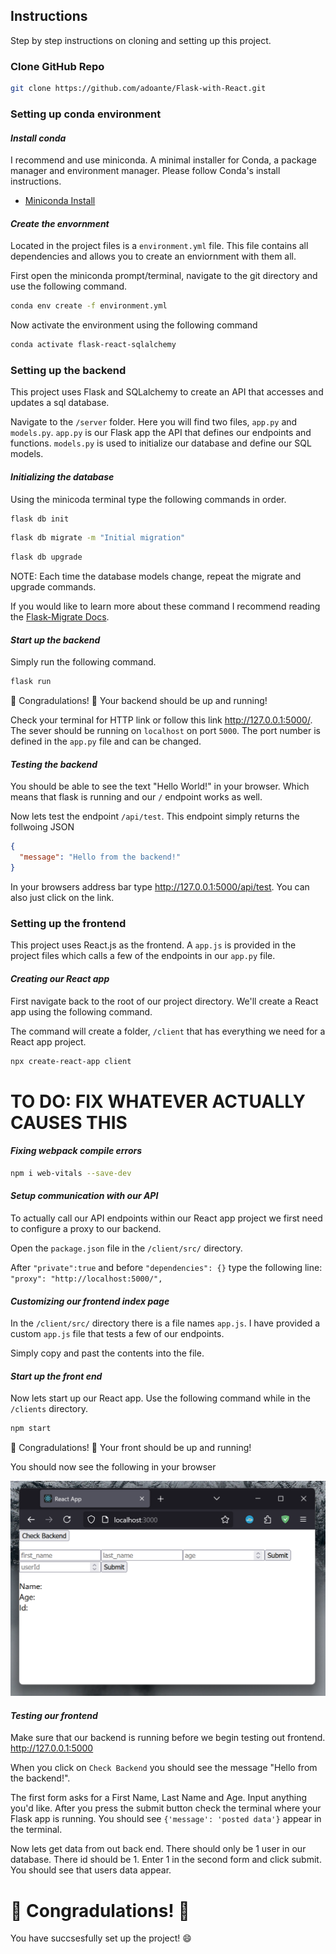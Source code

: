 ## Instructions

Step by step instructions on cloning and setting up this project.

### Clone GitHub Repo

```bash
git clone https://github.com/adoante/Flask-with-React.git
```

### Setting up conda environment

#### *Install conda*

I recommend and use miniconda. A minimal installer for Conda, a package manager
and environment manager. Please follow Conda's install instructions.

- [Miniconda Install](https://docs.anaconda.com/miniconda/)

#### *Create the envornment*

Located in the project files is a `environment.yml` file. This file
contains all dependencies and allows you to create an enviornment
with them all.

First open the miniconda prompt/terminal, navigate to the git directory and use
the following command.

```bash
conda env create -f environment.yml
```

Now activate the environment using the following command

```bash
conda activate flask-react-sqlalchemy
```

### Setting up the backend

This project uses Flask and SQLalchemy to create an API that accesses and updates a sql database.

Navigate to the `/server` folder. Here you will find two files, `app.py` and `models.py`. `app.py` is our Flask app the API that defines our endpoints and functions. `models.py` is used to initialize our database and define our SQL models.

#### *Initializing the database*

Using the minicoda terminal type the following commands in order.

```bash
flask db init
```

```bash
flask db migrate -m "Initial migration"
```


```bash
flask db upgrade
```

NOTE: Each time the database models change, repeat the migrate and upgrade commands.

If you would like to learn more about these command I recommend reading the
[Flask-Migrate Docs](https://flask-migrate.readthedocs.io/en/latest/index.html).

#### *Start up the backend*

Simply run the following command.

```bash
flask run
```

🎉 Congradulations! 🎉 Your backend should be up and running!

Check your terminal for HTTP link or follow this link http://127.0.0.1:5000/. The sever should be running on `localhost` on port `5000`. The port number is defined in the `app.py` file and can be changed.

#### *Testing the backend*

You should be able to see the text "Hello World!" in your browser. Which means
that flask is running and our `/` endpoint works as well.

Now lets test the endpoint `/api/test`. This endpoint simply returns the
follwoing JSON

```JSON
{
  "message": "Hello from the backend!"
}
```

In your browsers address bar type http://127.0.0.1:5000/api/test. You can also
just click on the link.

### Setting up the frontend

This project uses React.js as the frontend. A `app.js` is provided in the
project files which calls a few of the endpoints in our `app.py` file.

#### *Creating our React app*

First navigate back to the root of our project directory. We'll create a React app using the following command.

The command will create a folder, `/client` that has everything
we need for a React app project.

```bash
npx create-react-app client
```

# TO DO: FIX WHATEVER ACTUALLY CAUSES THIS

#### *Fixing webpack compile errors*

```bash
npm i web-vitals --save-dev
```

#### *Setup communication with our API*

To actually call our API endpoints within our
React app project we first need to configure a 
proxy to our backend.

Open the `package.json` file in the `/client/src/` directory.

After `"private":true` and before `"dependencies": {}` type the following line: `"proxy": "http://localhost:5000/",`

#### *Customizing our frontend index page*

In the `/client/src/` directory there is a file names `app.js`. I have provided
a custom `app.js` file that tests a few of our endpoints.

Simply copy and past the contents into the file.

#### *Start up the front end*

Now lets start up our React app. Use the following command while in the
`/clients` directory.

```bash
npm start
```

🎉 Congradulations! 🎉 Your front should be up and running!

You should now see the following in your browser

![frontend_no_css](./frontend_react.png)

#### *Testing our frontend*

Make sure that our backend is running before we begin testing out frontend.
http://127.0.0.1:5000

When you click on `Check Backend` you should see the message "Hello from the backend!".

The first form asks for a First Name, Last Name and Age. Input anything you'd
like. After you press the submit button check the terminal where your Flask
app is running. You should see `{'message': 'posted data'}` appear in the 
terminal.

Now lets get data from out back end. There should only be 1 user in our
database. There id should be 1. Enter 1 in the second form and click submit.
You should see that users data appear.

# 🎉 Congradulations! 🎉

You have succsesfully set up the project! 😄

